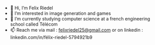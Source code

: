 - 👋 Hi, I’m Felix Riedel
- 👀 I’m interested in image generation and games
- 🌱 I’m currently studying computer science at a french engineering school called Télécom
- 📫 Reach me via mail : felixriedel25@gmail.com or on linkedin : linkedin.com/in/félix-riedel-5794921b9
